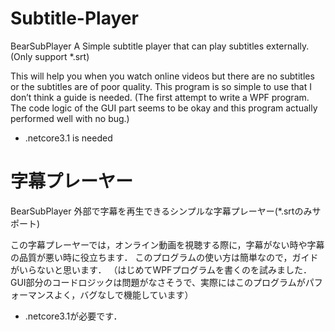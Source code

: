 # Subtitle-Player
 BearSubPlayer
 A Simple subtitle player that can play subtitles externally.(Only support *.srt)
 
This will help you when you watch online videos but there are no subtitles or the subtitles are of poor quality.
This program is so simple to use that I don’t think a guide is needed.
(The first attempt to write a WPF program. The code logic of the GUI part seems to be okay and this program actually performed well with no bug.)
* .netcore3.1 is needed

# 字幕プレーヤー
 BearSubPlayer
 外部で字幕を再生できるシンプルな字幕プレーヤー(*.srtのみサポート)

この字幕プレーヤーでは，オンライン動画を視聴する際に，字幕がない時や字幕の品質が悪い時に役立ちます．
このプログラムの使い方は簡単なので，ガイドがいらないと思います．
（はじめてWPFプログラムを書くのを試みました．GUI部分のコードロジックは問題がなさそうで、実際にはこのプログラムがパフォーマンスよく，バグなしで機能しています）
* .netcore3.1が必要です．